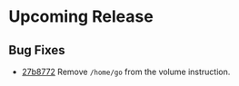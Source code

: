 # Upcoming Release

## Bug Fixes

* [27b8772](https://github.com/gocd/docker-gocd-agent/commit/27b8772) Remove `/home/go` from the volume instruction. 